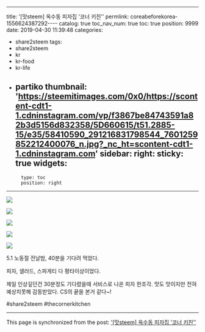 
---
title: '[맛steem] 옥수동 피자집 ’코너 키친’'
permlink: coreabeforekorea-1556624387292----
catalog: true
toc_nav_num: true
toc: true
position: 9999
date: 2019-04-30 11:39:48
categories:
- share2steem
tags:
- share2steem
- kr
- kr-food
- kr-life
- partiko
thumbnail: 'https://steemitimages.com/0x0/https://scontent-cdt1-1.cdninstagram.com/vp/f3867be84743591a82b3d5156d832358/5D660615/t51.2885-15/e35/58410590_291216831798544_7601259852212400076_n.jpg?_nc_ht=scontent-cdt1-1.cdninstagram.com'
sidebar:
    right:
        sticky: true
widgets:
    -
        type: toc
        position: right
---


![](https://steemitimages.com/0x0/https://scontent-cdt1-1.cdninstagram.com/vp/f3867be84743591a82b3d5156d832358/5D660615/t51.2885-15/e35/58410590_291216831798544_7601259852212400076_n.jpg?_nc_ht=scontent-cdt1-1.cdninstagram.com)

![](https://steemitimages.com/0x0/https://scontent-cdt1-1.cdninstagram.com/vp/0e8934c16799ac7472f5b081a2041acf/5D532139/t51.2885-15/e35/57303617_281672426076404_6406851959310267049_n.jpg?_nc_ht=scontent-cdt1-1.cdninstagram.com)

![](https://steemitimages.com/0x0/https://scontent-cdt1-1.cdninstagram.com/vp/3305f4c183858430b5288e4977264254/5D62F9A6/t51.2885-15/e35/58785081_320322171945914_6921755167115318039_n.jpg?_nc_ht=scontent-cdt1-1.cdninstagram.com)

![](https://steemitimages.com/0x0/https://scontent-cdt1-1.cdninstagram.com/vp/f4f0888b7091b15b7ef0a3791a492c82/5D52EB31/t51.2885-15/e35/57650933_122011102318835_8830976968917325979_n.jpg?_nc_ht=scontent-cdt1-1.cdninstagram.com)

![](https://steemitimages.com/0x0/https://scontent-cdt1-1.cdninstagram.com/vp/256f8943348ee1b74a6083c392117a34/5D5AD7A2/t51.2885-15/e35/57488198_351407268912996_139263154965545016_n.jpg?_nc_ht=scontent-cdt1-1.cdninstagram.com)

5.1 노동절 전날밤, 40분을 기다려 먹었다.

피자, 샐러드, 스파게티 다 평타이상이었다.

제일 인상깊던건 30분정도 기다렸을때 서비스로 나온 피자 한조각. 맛도 맛이지만 전혀 예상치못해 감동받았다. CS의 끝을 본거 같다~!

#share2steem
#thecornerkitchen

- - -

This page is synchronized from the post: ['[맛steem] 옥수동 피자집 ’코너 키친’'](https://steemit.com/@coreabeforekorea/coreabeforekorea-1556624387292----)
